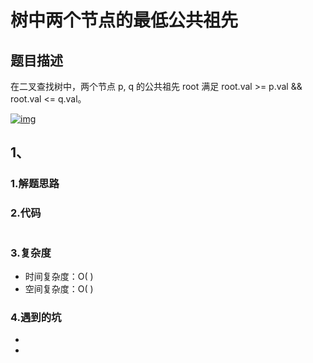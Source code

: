 # 树中两个节点的最低公共祖先

## 题目描述

在二叉查找树中，两个节点 p, q 的公共祖先 root 满足 root.val >= p.val && root.val <= q.val。

[![img](https://camo.githubusercontent.com/34ba820a4a6183ae7be254594483e74a5991ac38/68747470733a2f2f63732d6e6f7465732d313235363130393739362e636f732e61702d6775616e677a686f752e6d7971636c6f75642e636f6d2f30343766616163342d613336382d343536352d383333312d3262363632353330383064332e6a7067)](https://camo.githubusercontent.com/34ba820a4a6183ae7be254594483e74a5991ac38/68747470733a2f2f63732d6e6f7465732d313235363130393739362e636f732e61702d6775616e677a686f752e6d7971636c6f75642e636f6d2f30343766616163342d613336382d343536352d383333312d3262363632353330383064332e6a7067)


## 1、

### 1.解题思路



### 2.代码

```java

```

### 3.复杂度

* 时间复杂度：O( )
* 空间复杂度：O( )

### 4.遇到的坑

- 

- 
